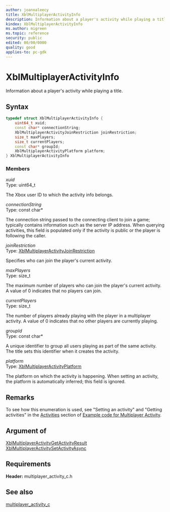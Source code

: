 ```yaml
---
author: joannaleecy
title: XblMultiplayerActivityInfo
description: Information about a player's activity while playing a title.
kindex: XblMultiplayerActivityInfo
ms.author: migreen
ms.topic: reference
security: public
edited: 00/00/0000
quality: good
applies-to: pc-gdk
---
```


# XblMultiplayerActivityInfo  

Information about a player's activity while playing a title.  

## Syntax  
  
```cpp
typedef struct XblMultiplayerActivityInfo {  
    uint64_t xuid;  
    const char* connectionString;  
    XblMultiplayerActivityJoinRestriction joinRestriction;  
    size_t maxPlayers;  
    size_t currentPlayers;  
    const char* groupId;  
    XblMultiplayerActivityPlatform platform;  
} XblMultiplayerActivityInfo  
```
  
### Members  
  
*xuid*  
Type: uint64_t  
  
The Xbox user ID to which the activity info belongs.
  
*connectionString*  
Type: const char*  
  
The connection string passed to the connecting client to join a game; typically contains information such as the server IP address. When querying activities, this field is populated only if the activity is public or the player is following the caller.
  
*joinRestriction*  
Type: [XblMultiplayerActivityJoinRestriction](../enums/xblmultiplayeractivityjoinrestriction.md)  
  
Specifies who can join the player's current activity.
  
*maxPlayers*  
Type: size_t  
  
The maximum number of players who can join the player's current activity. A value of 0 indicates that no players can join.
  
*currentPlayers*  
Type: size_t  
  
The number of players already playing with the player in a multiplayer activity. A value of 0 indicates that no other players are currently playing.
  
*groupId*  
Type: const char*  
  
A unique identifier to group all users playing as part of the same activity. The title sets this identifier when it creates the activity.
  
*platform*  
Type: [XblMultiplayerActivityPlatform](../enums/xblmultiplayeractivityplatform.md)  
  
The platform on which the activity is happening. When setting an activity, the platform is automatically inferred; this field is ignored.
  
## Remarks  
  
To see how this enumeration is used, see "Setting an activity" and "Getting activities" in the [Activities](../../../../../live/features/multiplayer/mpa/how-to/live-mpa-client-how-to.md#activities) section of [Example code for Multiplayer Activity](../../../../../live/features/multiplayer/mpa/how-to/live-mpa-client-how-to.md).
  
## Argument of
  
[XblMultiplayerActivityGetActivityResult](../functions/xblmultiplayeractivitygetactivityresult.md)  
[XblMultiplayerActivitySetActivityAsync](../functions/xblmultiplayeractivitysetactivityasync.md)
  
## Requirements  
  
**Header:** multiplayer_activity_c.h
  
## See also  
[multiplayer_activity_c](../multiplayer_activity_c_members.md)  
  
  